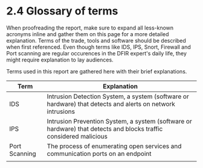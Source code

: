 # 2.4 Glossary of terms

<p class="helper"> When proofreading the report, make sure to expand all less-known acronyms inline and gather them on this page for a more detailed explanation. Terms of the trade, tools and software should be described when first referenced. Even though terms like IDS, IPS, Snort, Firewall and Port scanning are regular occurences in the DFIR expert's daily life, they might require explanation to lay audiences.</p>

Terms used in this report are gathered here with their brief explanations.

| Term          | Explanation                                                                                                       |
| ------------- | ----------------------------------------------------------------------------------------------------------------- |
| IDS           | Intrusion Detection System, a system (software or hardware) that detects and alerts on network intrusions         |
| IPS           | Intrusion Prevention System, a system (software or hardware) that detects and blocks traffic considered malicious |
| Port Scanning | The process of enumerating open services and communication ports on an endpoint                                   |
|               |                                                                                                                   |
